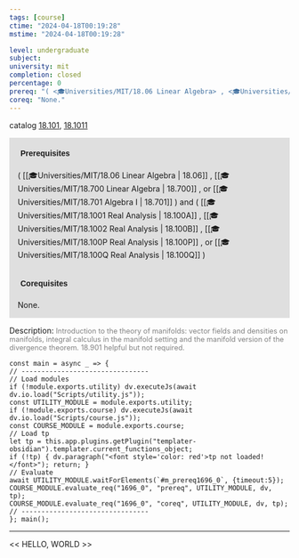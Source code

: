 ```yaml
---
tags: [course]
ctime: "2024-04-18T00:19:28"
mstime: "2024-04-18T00:19:28"

level: undergraduate
subject: 
university: mit
completion: closed
percentage: 0
prereq: "( <🎓Universities/MIT/18.06 Linear Algebra> , <🎓Universities/MIT/18.700 Linear Algebra> , or <🎓Universities/MIT/18.701 Algebra I> ) and ( <🎓Universities/MIT/18.1001 Real Analysis> , <🎓Universities/MIT/18.1002 Real Analysis> , <🎓Universities/MIT/18.100P Real Analysis> , or <🎓Universities/MIT/18.100Q Real Analysis> )"
coreq: "None."
---
```


catalog [18.101](http://student.mit.edu/catalog/m18a.html#18.101), [18.1011](http://student.mit.edu/catalog/m18a.html#18.1011)

<span style="display: block; padding: 15px; background-color: rgb(100, 100, 100, 0.2);"><font id="m_prereq1696_0" style="display: block; font-family: Arial, sans-serif; font-weight: bold; padding: 5px">Prerequisites</font><br><span id="prereq1696_0">( [[🎓Universities/MIT/18.06 Linear Algebra | 18.06]] , [[🎓Universities/MIT/18.700 Linear Algebra | 18.700]] , or [[🎓Universities/MIT/18.701 Algebra I | 18.701]] ) and ( [[🎓Universities/MIT/18.1001 Real Analysis | 18.100A]] , [[🎓Universities/MIT/18.1002 Real Analysis | 18.100B]] , [[🎓Universities/MIT/18.100P Real Analysis | 18.100P]] , or [[🎓Universities/MIT/18.100Q Real Analysis | 18.100Q]] )</span></span>
<span style="display: block; padding: 15px; background-color: rgb(100, 100, 100, 0.2);"><font id="m_coreq1696_0" style="display: block; font-family: Arial, sans-serif; font-weight: bold; padding: 5px">Corequisites</font><br><span id="coreq1696_0">None.</span></span>

<font style="">Description:</font>
<font style="color: grey; font-size: 0.8rem;">Introduction to the theory of manifolds: vector fields and densities on manifolds, integral calculus in the manifold setting and the manifold version of the divergence theorem. 18.901 helpful but not required.</font>

```dataviewjs
const main = async _ => {
// --------------------------------
// Load modules
if (!module.exports.utility) dv.executeJs(await dv.io.load("Scripts/utility.js"));
const UTILITY_MODULE = module.exports.utility;
if (!module.exports.course) dv.executeJs(await dv.io.load("Scripts/course.js"));
const COURSE_MODULE = module.exports.course;
// Load tp
let tp = this.app.plugins.getPlugin("templater-obsidian").templater.current_functions_object;
if (!tp) { dv.paragraph("<font style='color: red'>tp not loaded!</font>"); return; }
// Evaluate
await UTILITY_MODULE.waitForElements(`#m_prereq1696_0`, {timeout:5});
COURSE_MODULE.evaluate_req("1696_0", "prereq", UTILITY_MODULE, dv, tp);
COURSE_MODULE.evaluate_req("1696_0", "coreq", UTILITY_MODULE, dv, tp);
// --------------------------------
}; main();
```

---

<< HELLO, WORLD >>
